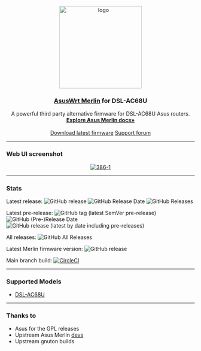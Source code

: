<p align="center">
    <img src="logo.jfif" alt="logo" width="220" height="220">
</p>

<h3 align="center">
    <a href="https://github.com/RMerl/asuswrt-merlin/wiki/About-Asuswrt">AsusWrt Merlin</a>
    for
    DSL-AC68U
</h3>

<p align="center">
  A powerful third party alternative firmware for DSL-AC68U Asus routers.
  <br>
  <a href="https://github.com/RMerl/asuswrt-merlin.ng/wiki"><strong>Explore Asus Merlin docs»</strong></a>
  <br>
  <br>
  <a href="https://github.com/oivano/asuswrt-merlin.ng/releases/latest">Download latest firmware</a>
  <a href="https://www.snbforums.com/threads/asuswrt-merlin-386-x-alphas-for-dsl-ac68u-are-now-available.68295/">Support forum</a>
</p>

---------------------

### Web UI screenshot

<p align="center">
<a href="https://ibb.co/ypgHNZk"><img src="https://i.ibb.co/68DjyTt/386-1.png" alt="386-1"></a>
</p>

---------------------

### Stats
Latest release:
![GitHub release](https://img.shields.io/github/release/oivano/asuswrt-merlin.ng.svg) 
![GitHub Release Date](https://img.shields.io/github/release-date/oivano/asuswrt-merlin.ng.svg)
![GitHub Releases](https://img.shields.io/github/downloads/oivano/asuswrt-merlin.ng/latest/total.svg)

Latest pre-release:
![GitHub tag (latest SemVer pre-release)](https://img.shields.io/github/v/tag/oivano/asuswrt-merlin.ng?include_prereleases&label=pre-release)
![GitHub (Pre-)Release Date](https://img.shields.io/github/release-date-pre/oivano/asuswrt-merlin.ng)
![GitHub release (latest by date including pre-releases)](https://img.shields.io/github/downloads-pre/oivano/asuswrt-merlin.ng/latest/total)

All releases:
![GitHub All Releases](https://img.shields.io/github/downloads/oivano/asuswrt-merlin.ng/total.svg)

Latest Merlin firmware version: ![GitHub release](https://img.shields.io/github/tag/RMerl/asuswrt-merlin.ng.svg)

Main branch build: [![CircleCI](https://circleci.com/gh/oivano/asuswrt-merlin.ng/tree/dsl-master.svg?style=svg)](https://circleci.com/gh/oivano/asuswrt-merlin.ng/tree/dsl-master)

---------------------

### Supported Models
* [DSL-AC68U](https://www.asus.com/Networking-IoT-Servers/Modem-Routers/All-series/DSLAC68U/)

---------------------


### Thanks to
- Asus for the GPL releases
- Upstream Asus Merlin [devs](https://github.com/RMerl/asuswrt-merlin.ng/graphs/contributors)
- Upstream gnuton builds
